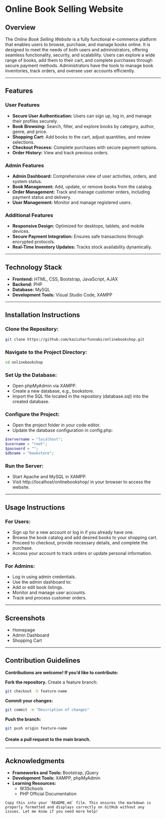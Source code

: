 # Online Book Selling Website  

## Overview  
The *Online Book Selling Website* is a fully functional e-commerce platform that enables users to browse, purchase, and manage books online. It is designed to meet the needs of both users and administrators, offering seamless functionality, security, and scalability. Users can explore a wide range of books, add them to their cart, and complete purchases through secure payment methods. Administrators have the tools to manage book inventories, track orders, and oversee user accounts efficiently.  

---

## Features  

### **User Features**  
- **Secure User Authentication:** Users can sign up, log in, and manage their profiles securely.  
- **Book Browsing:** Search, filter, and explore books by category, author, genre, and price.  
- **Shopping Cart:** Add books to the cart, adjust quantities, and review selections.  
- **Checkout Process:** Complete purchases with secure payment options.  
- **Order History:** View and track previous orders.  

### **Admin Features**  
- **Admin Dashboard:** Comprehensive view of user activities, orders, and system status.  
- **Book Management:** Add, update, or remove books from the catalog.  
- **Order Management:** Track and manage customer orders, including payment status and delivery.  
- **User Management:** Monitor and manage registered users.  

### **Additional Features**  
- **Responsive Design:** Optimized for desktops, tablets, and mobile devices.  
- **Secure Payment Integration:** Ensures safe transactions through encrypted protocols.  
- **Real-Time Inventory Updates:** Tracks stock availability dynamically.  

---

## Technology Stack  
- **Frontend:** HTML, CSS, Bootstrap, JavaScript, AJAX  
- **Backend:** PHP  
- **Database:** MySQL  
- **Development Tools:** Visual Studio Code, XAMPP  

---

## Installation Instructions  

### **Clone the Repository:**  
```bash
git clone https://github.com/kazisharfunnabi/onlinebookshop.git
```
### **Navigate to the Project Directory:**
```bash
cd onlinebookshop
```
### **Set Up the Database:**
- Open phpMyAdmin via XAMPP.
- Create a new database, e.g., bookstore.
- Import the SQL file located in the repository (database.sql) into the created database.

### **Configure the Project:**
- Open the project folder in your code editor.
- Update the database configuration in config.php:
```php
$servername = "localhost";  
$username = "root";  
$password = "";  
$dbname = "bookstore";
```  

### **Run the Server:**
- Start Apache and MySQL in XAMPP.
- Visit http://localhost/onlinebookshop/ in your browser to access the website.
---


## Usage Instructions
### **For Users:**
- Sign up for a new account or log in if you already have one.
- Browse the book catalog and add desired books to your shopping cart.
- Proceed to checkout, provide necessary details, and complete the purchase.
- Access your account to track orders or update personal information.
### **For Admins:**
- Log in using admin credentials.
- Use the admin dashboard to:
- Add or edit book listings.
- Monitor and manage user accounts.
- Track and process customer orders.
---
## Screenshots
- Homepage
- Admin Dashboard
- Shopping Cart
---
## Contribution Guidelines
**Contributions are welcome! If you’d like to contribute:**

**Fork the repository.**
Create a feature branch:
```bash
git checkout -b feature-name
```
**Commit your changes:**
```bash
git commit -m "Description of changes"
```
**Push the branch:**
```bash
git push origin feature-name
```
#### Create a pull request to the main branch.
---

## Acknowledgments
- **Frameworks and Tools:** Bootstrap, jQuery
- **Development Tools:** XAMPP, phpMyAdmin
- **Learning Resources:**
    - W3Schools
    - PHP Official Documentation
```vbnet
Copy this into your `README.md` file. This ensures the markdown is properly formatted and displays correctly on GitHub without any issues. Let me know if you need more help!
```
